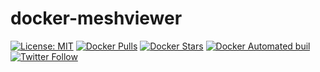 # docker-meshviewer
[![License: MIT](	https://img.shields.io/dub/l/vibe-d.svg)](https://opensource.org/licenses/MIT)
[![Docker Pulls](https://img.shields.io/docker/pulls/ffessen/meshviewer.svg)]()
[![Docker Stars](https://img.shields.io/docker/stars/ffessen/meshviewer.svg)]()
[![Docker Automated buil](https://img.shields.io/docker/automated/ffessen/meshviewer.svg)]()
[![Twitter Follow](https://img.shields.io/twitter/follow/ffessen.svg?style=social&label=Follow)]()
